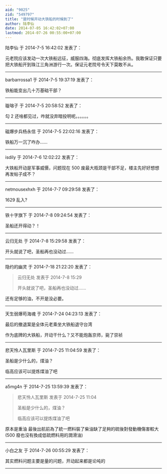 ```yaml
---
aid: "9025"
zid: "549797"
title: "是时候开动大铁船的时候到了"
author: 陆李仙
date: 2014-07-05 16:42:02+07:00
lastmod: 2014-07-26 00:55:00+07:00
---
```


陆李仙 于 2014-7-5 16:42:02 发表了：

元老院应该发动一次大铁船远征，威服四海。彻底发挥大铁船余热。我敢保证只要把大铁船开到珠江三角洲游行一次。保证元老院号令天下莫敢不从。

---

barbarrossa1 于 2014-7-5 19:37:19 发表了：

铁船能变出几十万基础干部？

---

璇瑢子 于 2014-7-5 20:58:52 发表了：

勾 2 还啥都见过，咋就没弃暗投明呢。。。。。。

---

磁爆步兵杨永信 于 2014-7-5 22:02:16 发表了：

铁船万一沉了咋办……

---

isdily 于 2014-7-6 12:02:22 发表了：

大铁船开动是军事威慑，问题现在 500 废最大瓶颈是干部不足，楼主先好好想想再发帖子成不？

---

netmousexhxh 于 2014-7-7 09:29:58 发表了：

1629 乱入?

---

铁十字旗下 于 2014-7-8 09:24:54 发表了：

圣船还开得动？！

---

云归无处 于 2014-7-8 15:29:58 发表了：

开头就说了吧，圣船再也没动过……

---

隐约的幽灵 于 2014-7-18 21:22:20 发表了：

> 云归无处 发表于 2014-7-8 15:29
>
> 开头就说了吧，圣船再也没动过……

还有足够的油，不开是没必要。

---

天生弱爆苟海魂 于 2014-7-24 04:23:13 发表了：

最后的撤退案是全体元老乘坐大铁船退守台湾

作为底牌的大铁船，开动干什么？又不能炮轰京师，毙了崇祯

---

悲天怜人瓦里斯 于 2014-7-25 11:04:59 发表了：

圣船是少什么的，煤油？

临高应该可以提炼煤油了吧

---

a5mg4n 于 2014-7-25 13:59:39 发表了：

> 悲天怜人瓦里斯 发表于 2014-7-25 11:04
>
> 圣船是少什么的，煤油？
>
> 临高应该可以提炼煤油了吧

原本是重油 最後出航前為了統一燃料裝了柴油缺了足夠的硫後對發動機傷害較大(500 廢也沒有換成低硫燃料用的潤滑油)

---

小白之友 于 2014-7-26 00:55:29 发表了：

其实燃料问题主要是量的问题，开动起来都是论吨的

---
